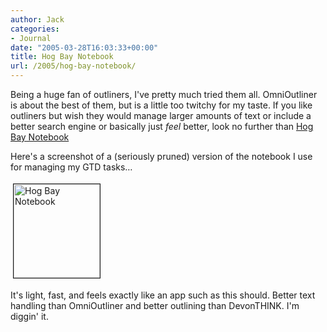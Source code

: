 ```yaml
---
author: Jack
categories:
- Journal
date: "2005-03-28T16:03:33+00:00"
title: Hog Bay Notebook
url: /2005/hog-bay-notebook/
---
```


Being a huge fan of outliners, I've pretty much tried them all. OmniOutliner is about the best of them, but is a little too twitchy for my taste. If you like outliners but wish they would manage larger amounts of text or include a better search engine or basically just _feel_ better, look no further than [Hog Bay Notebook][1]

Here's a screenshot of a (seriously pruned) version of the notebook I use for managing my GTD tasks&#8230;

[<img src="/images/blog//hbn-tm.jpg" height="150" width="138" border="1" hspace="4" vspace="4" alt="Hog Bay Notebook" />][2]

It's light, fast, and feels exactly like an app such as this should. Better text handling than OmniOutliner and better outlining than DevonTHINK. I'm diggin' it.

 [1]: http://www.hogbaysoftware.com/
 [2]: /images/blog//hbn.jpg